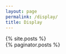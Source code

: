 ```yaml
---
layout: page
permalink: /display/
title: Display
---
```


<!-- site.posts -->
<div>
{% site.posts %}
</div>

<!-- paginator.posts -->
<div>
{% paginator.posts %}
</div>